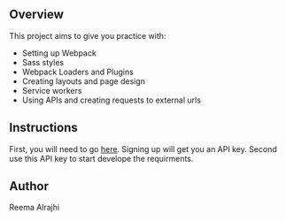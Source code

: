 ## Overview

This project aims to give you practice with:

- Setting up Webpack
- Sass styles
- Webpack Loaders and Plugins
- Creating layouts and page design
- Service workers
- Using APIs and creating requests to external urls

## Instructions

First, you will need to go [here](https://developer.aylien.com/signup). Signing up will get you an API key.
Second use this API key to start develope the requirments.

## Author

Reema Alrajhi
